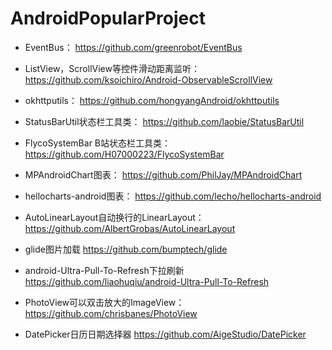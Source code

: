 # AndroidPopularProject

* EventBus：
https://github.com/greenrobot/EventBus

* ListView，ScrollView等控件滑动距离监听：
https://github.com/ksoichiro/Android-ObservableScrollView

* okhttputils：
https://github.com/hongyangAndroid/okhttputils

* StatusBarUtil状态栏工具类：
https://github.com/laobie/StatusBarUtil

* FlycoSystemBar B站状态栏工具类：
https://github.com/H07000223/FlycoSystemBar

* MPAndroidChart图表：
https://github.com/PhilJay/MPAndroidChart

* hellocharts-android图表：
https://github.com/lecho/hellocharts-android

* AutoLinearLayout自动换行的LinearLayout：
https://github.com/AlbertGrobas/AutoLinearLayout

* glide图片加载
https://github.com/bumptech/glide

* android-Ultra-Pull-To-Refresh下拉刷新
https://github.com/liaohuqiu/android-Ultra-Pull-To-Refresh

* PhotoView可以双击放大的ImageView：
https://github.com/chrisbanes/PhotoView

* DatePicker日历日期选择器
https://github.com/AigeStudio/DatePicker

